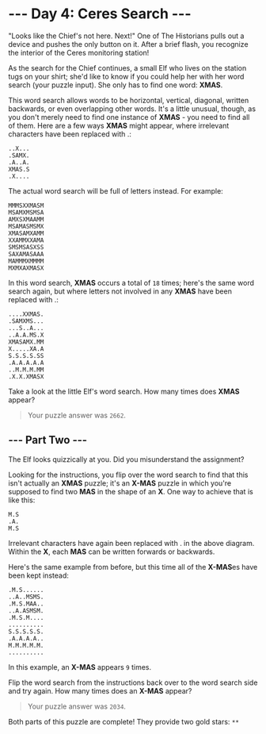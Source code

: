 # --- Day 4: Ceres Search ---

"Looks like the Chief's not here. Next!" One of The Historians pulls out a device and pushes the only button on it. After a brief flash, you recognize the interior of the Ceres monitoring station!

As the search for the Chief continues, a small Elf who lives on the station tugs on your shirt; she'd like to know if you could help her with her word search (your puzzle input). She only has to find one word: **XMAS**.

This word search allows words to be horizontal, vertical, diagonal, written backwards, or even overlapping other words. It's a little unusual, though, as you don't merely need to find one instance of **XMAS** - you need to find all of them. Here are a few ways **XMAS** might appear, where irrelevant characters have been replaced with .:

```
..X...
.SAMX.
.A..A.
XMAS.S
.X....
```

The actual word search will be full of letters instead. For example:

```
MMMSXXMASM
MSAMXMSMSA
AMXSXMAAMM
MSAMASMSMX
XMASAMXAMM
XXAMMXXAMA
SMSMSASXSS
SAXAMASAAA
MAMMMXMMMM
MXMXAXMASX
```

In this word search, **XMAS** occurs a total of `18` times; here's the same word search again, but where letters not involved in any **XMAS** have been replaced with .:

```
....XXMAS.
.SAMXMS...
...S..A...
..A.A.MS.X
XMASAMX.MM
X.....XA.A
S.S.S.S.SS
.A.A.A.A.A
..M.M.M.MM
.X.X.XMASX
```

Take a look at the little Elf's word search. How many times does **XMAS** appear?

> Your puzzle answer was `2662`.

## --- Part Two ---

The Elf looks quizzically at you. Did you misunderstand the assignment?

Looking for the instructions, you flip over the word search to find that this isn't actually an **XMAS** puzzle; it's an **X-MAS** puzzle in which you're supposed to find two **MAS** in the shape of an **X**. One way to achieve that is like this:

```
M.S
.A.
M.S
```

Irrelevant characters have again been replaced with . in the above diagram. Within the **X**, each **MAS** can be written forwards or backwards.

Here's the same example from before, but this time all of the **X-MAS**es have been kept instead:

```
.M.S......
..A..MSMS.
.M.S.MAA..
..A.ASMSM.
.M.S.M....
..........
S.S.S.S.S.
.A.A.A.A..
M.M.M.M.M.
..........
```

In this example, an **X-MAS** appears `9` times.

Flip the word search from the instructions back over to the word search side and try again. How many times does an **X-MAS** appear?

> Your puzzle answer was `2034`.

Both parts of this puzzle are complete! They provide two gold stars: `**`
